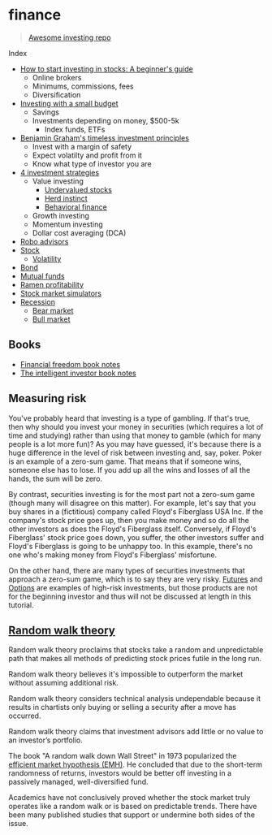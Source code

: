 # finance

> [Awesome investing repo](https://github.com/mr-karan/awesome-investing)

Index

* [How to start investing in stocks: A beginner's guide](investing-beginner.md)
  * Online brokers
  * Minimums, commissions, fees
  * Diversification
* [Investing with a small budget](small-budget.md)
  * Savings
  * Investments depending on money, $500-5k
    * Index funds, ETFs
* [Benjamin Graham's timeless investment principles](graham-principles.md)
  * Invest with a margin of safety
  * Expect volatilty and profit from it
  * Know what type of investor you are
* [4 investment strategies](investment-strategies.md)
  * Value investing
    * [Undervalued stocks](undervalued.md)
    * [Herd instinct](herd-instinct.md)
    * [Behavioral finance](behavioral-finance.md)
  * Growth investing
  * Momentum investing
  * Dollar cost averaging (DCA)
* [Robo advisors](robo-advisors.md)
* [Stock](stock.md)
  * [Volatility](volatility.md)
* [Bond](bond.md)
* [Mutual funds](mutual-funds.md)
* [Ramen profitability](ramen-profitable.md)
* [Stock market simulators](simulators.md)
* [Recession](recession.md)
  * [Bear market](bear-market.md)
  * [Bull market](bull-market.md)

## Books

* [Financial freedom book notes](book-financial-freedom-sabatier.md)
* [The intelligent investor book notes](book-intelligent-investor.md)

## Measuring risk

You've probably heard that investing is a type of gambling. If that's true, then why should you invest your money in securities (which requires a lot of time and studying) rather than using that money to gamble (which for many people is a lot more fun)? As you may have guessed, it's because there is a huge difference in the level of risk between investing and, say, poker.
Poker is an example of a zero-sum game. That means that if someone wins, someone else has to lose. If you add up all the wins and losses of all the hands, the sum will be zero.

By contrast, securities investing is for the most part not a zero-sum game (though many will disagree on this matter). For example, let's say that you buy shares in a (fictitious) company called Floyd's Fiberglass USA Inc. If the company's stock price goes up, then you make money and so do all the other investors as does the Floyd's Fiberglass itself. Conversely, if Floyd's Fiberglass' stock price goes down, you suffer, the other investors suffer and Floyd's Fiberglass is going to be unhappy too. In this example, there's no one who's making money from Floyd's Fiberglass' misfortune.

On the other hand, there are many types of securities investments that approach a zero-sum game, which is to say they are very risky. [Futures](https://www.investopedia.com/terms/f/futures.asp) and [Options](https://www.investopedia.com/terms/o/option.asp) are examples of high-risk investments, but those products are not for the beginning investor and thus will not be discussed at length in this tutorial.

## [Random walk theory](https://www.investopedia.com/ask/answers/08/random-walk-theory.asp)

Random walk theory proclaims that stocks take a random and unpredictable path that makes all methods of predicting stock prices futile in the long run.

Random walk theory believes it's impossible to outperform the market without assuming additional risk.

Random walk theory considers technical analysis undependable because it results in chartists only buying or selling a security after a move has occurred.

Random walk theory claims that investment advisors add little or no value to an investor’s portfolio.

The book "A random walk down Wall Street" in 1973 popularized the [efficient market hypothesis (EMH)](https://www.investopedia.com/terms/e/efficientmarkethypothesis.asp). He concluded that due to the short-term randomness of returns, investors would be better off investing in a passively managed, well-diversified fund.

Academics have not conclusively proved whether the stock market truly operates like a random walk or is based on predictable trends. There have been many published studies that support or undermine both sides of the issue.
